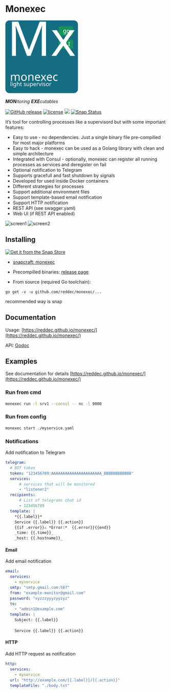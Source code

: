 # Monexec

![Mx](docs/logo.svg)

***MON**itoring **EXE**cutables*

[![GitHub release](https://img.shields.io/github/release/reddec/monexec.svg)](https://github.com/reddec/monexec/releases)
[![license](https://img.shields.io/github/license/reddec/monexec.svg)](https://github.com/reddec/monexec)
[![](https://godoc.org/github.com/reddec/monexec/monexec?status.svg)](http://godoc.org/github.com/reddec/monexec/monexec)
[![Snap Status](https://build.snapcraft.io/badge/reddec/monexec.svg)](https://build.snapcraft.io/user/reddec/monexec)

It’s tool for controlling processes like a supervisord but with some important features:

* Easy to use - no dependencies. Just a single binary file pre-compilled for most major platforms
* Easy to hack - monexec can be used as a Golang library with clean and simple architecture
* Integrated with Consul - optionally, monexec can register all running processes as services and deregister on fail
* Optional notification to Telegram
* Supports gracefull and fast shutdown by signals
* Developed for used inside Docker containers
* Different strategies for processes
* Support additional environment files
* Support template-based email notification
* Support HTTP notification
* REST API (see swagger.yaml)
* Web UI (if REST API enabled)

![screen1](https://reddec.net/images/project/monexec/screen1.png)
![screen2](https://reddec.net/images/project/monexec/screen2.gif)
## Installing

[![Get it from the Snap Store](https://snapcraft.io/static/images/badges/en/snap-store-black.svg)](https://snapcraft.io/monexec)

* [snapcraft: monexec](https://snapcraft.io/monexec)

* Precompilled binaries: [release page](https://github.com/reddec/monexec/releases)

* From source (required Go toolchain):

```
go get -v -u github.com/reddec/monexec/...
```

recommended way is snap

## Documentation

Usage: [https://reddec.github.io/monexec/](https://reddec.github.io/monexec/)

API: [Godoc](http://godoc.org/github.com/reddec/monexec/monexec)


## Examples

See documentation for details [https://reddec.github.io/monexec/](https://reddec.github.io/monexec/)

### Run from cmd

```bash
monexec run -l srv1 --consul -- nc -l 9000
```

### Run from config

```bash
monexec start ./myservice.yaml
```

### Notifications

Add notification to Telegram

```yaml
telegram:
  # BOT token
  token: "123456789:AAAAAAAAAAAAAAAAAAAAAA_BBBBBBBBBBBB"
  services:
      # services that will be monitored
      - "listener2"
  recipients:
      # List of telegrams chat id
      - 123456789
  template: |
    *{{.label}}*
    Service {{.label}} {{.action}}
    {{if .error}}⚠️ *Error:*  {{.error}}{{end}}
    _time: {{.time}}_
    _host: {{.hostname}}_
```

#### Email

Add email notification

```yaml
email:
  services:
    - myservice
  smtp: "smtp.gmail.com:587"
  from: "example-monitor@gmail.com"
  password: "xyzzzyyyzyyzyz"
  to:
    - "admin1@example.com"
  template: |
    Subject: {{.label}}

    Service {{.label}} {{.action}}
```

#### HTTP

Add HTTP request as notification

```yaml
http:
  services:
    - myservice
  url: "http://example.com/{{.label}}/{{.action}}"
  templateFile: "./body.txt"
```